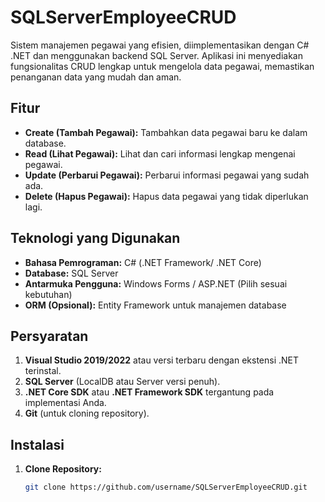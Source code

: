 # SQLServerEmployeeCRUD

Sistem manajemen pegawai yang efisien, diimplementasikan dengan C# .NET dan menggunakan backend SQL Server. Aplikasi ini menyediakan fungsionalitas CRUD lengkap untuk mengelola data pegawai, memastikan penanganan data yang mudah dan aman.

## Fitur

- **Create (Tambah Pegawai):** Tambahkan data pegawai baru ke dalam database.
- **Read (Lihat Pegawai):** Lihat dan cari informasi lengkap mengenai pegawai.
- **Update (Perbarui Pegawai):** Perbarui informasi pegawai yang sudah ada.
- **Delete (Hapus Pegawai):** Hapus data pegawai yang tidak diperlukan lagi.

## Teknologi yang Digunakan

- **Bahasa Pemrograman:** C# (.NET Framework/ .NET Core)
- **Database:** SQL Server
- **Antarmuka Pengguna:** Windows Forms / ASP.NET (Pilih sesuai kebutuhan)
- **ORM (Opsional):** Entity Framework untuk manajemen database

## Persyaratan

1. **Visual Studio 2019/2022** atau versi terbaru dengan ekstensi .NET terinstal.
2. **SQL Server** (LocalDB atau Server versi penuh).
3. **.NET Core SDK** atau **.NET Framework SDK** tergantung pada implementasi Anda.
4. **Git** (untuk cloning repository).

## Instalasi

1. **Clone Repository:**
   ```bash
   git clone https://github.com/username/SQLServerEmployeeCRUD.git
